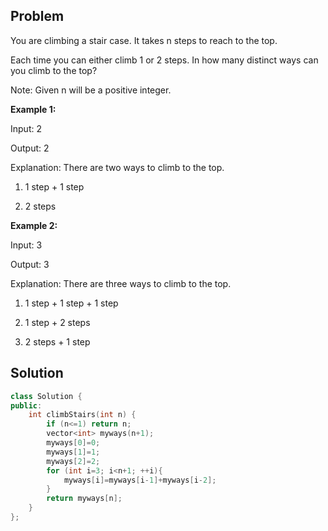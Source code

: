 Problem
----
You are climbing a stair case. It takes n steps to reach to the top.

Each time you can either climb 1 or 2 steps. In how many distinct ways can you climb to the top?

Note: Given n will be a positive integer.

**Example 1:**

Input: 2

Output: 2

Explanation: There are two ways to climb to the top.

1. 1 step + 1 step

2. 2 steps

**Example 2:**

Input: 3

Output: 3

Explanation: There are three ways to climb to the top.

1. 1 step + 1 step + 1 step

2. 1 step + 2 steps

3. 2 steps + 1 step

Solution
---------
```cpp
class Solution {
public:
    int climbStairs(int n) {
        if (n<=1) return n;
        vector<int> myways(n+1);
        myways[0]=0;
        myways[1]=1;
        myways[2]=2;
        for (int i=3; i<n+1; ++i){
            myways[i]=myways[i-1]+myways[i-2];
        }
        return myways[n];
    }
};
```
